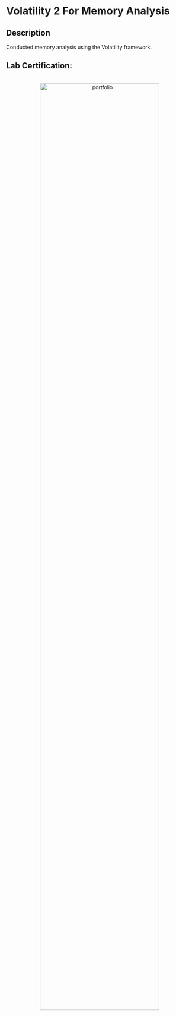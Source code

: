 <h1>Volatility 2 For Memory Analysis</h1>

<h2>Description</h2>
Conducted memory analysis using the Volatility framework.
<br />

<h2>Lab Certification:</h2>

<p align="center">
<br/>
<img src="" height="80%" width="80%" alt="portfolio"/>
<br />


<!--
 ```diff
- text in red
+ text in green
! text in orange
# text in gray
@@ text in purple (and bold)@@
```
--!>
